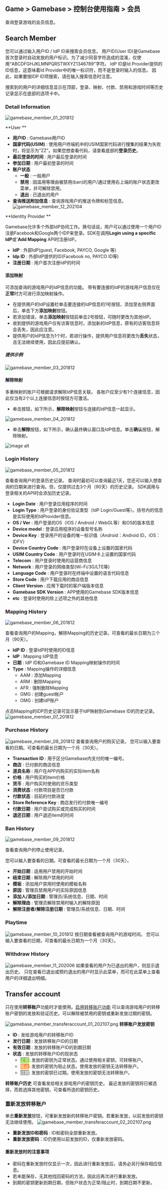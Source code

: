 ## Game > Gamebase > 控制台使用指南 > 会员

查询登录游戏的会员信息。


## Search Member

您可以通过输入用户ID / IdP ID来搜索会员信息。
用户ID(User ID)是Gamebase首次登录时自动发放的用户标识。为了减少同音字符造成的混淆，仅使用“ABCDFGHJKLMNPQRSTWXYZ1346789”字符。
IdP ID是Id Provider提供的ID信息，这意味着Id Provider中的唯一标识符，而不是登录时输入的信息。 因此，如果要按IDP ID项搜索，请在输入搜索信息时注意。

搜索到的用户的详细信息显示在顶部，登录、映射、付款、禁用和游戏时间等历史记录显示在底部的选项卡中。


### Detail Information
![gamebase_member_01_201812](https://static.toastoven.net/prod_gamebase/gamebase_member_01_201812.png)

**User **

- **用户ID** : Gamebase用户ID
- **国家代码(USIM)** : 使用用户终端机中的USIM国家代码进行搜集的结果为失败时，将显示为”ZZ”。如果您想查看代码，请查看底部的**登录历史**。
- **最后登录的时间** : 用户最后登录的时间   
- **参加日期** : 用户最初登录的时间
- **账户状态**
  - **一般** : 一般用户
  - **禁用** : 因滥用等理由被禁用(ban)的用户/通过使用右上端的账户状态更改菜单，并可解除禁用。
  - **退出** : 已退出的用户
- **查询推送附加信息** : 查询游戏用户的推送令牌和标签信息。
![gamebase_member_12_202104](https://static.toastoven.net/prod_gamebase/gamebase_member_12_202104.png)


**Identity Provider **

Gamebase允许多个外部IdP协同工作。换句话说，用户可以通过使用一个用户ID注册Facebook和Google两个IDP来登录。SDK在调用**Login using a specific IdP**或'**Add Mapping** API时注册IdP。

- **IdP** : 外部IdP(guest, Facebook, PAYCO, Google 等)
- **Idp ID** : 外部IdP提供的ID(Facebook no, PAYCO ID等)
- **注册日期** : 用户首次注册IdP的时间

#### 添加映射

可添加查询的游戏用户的IdP信息的功能。
带有要连接的IdP的游戏用户信息仅在**正常**时方可进行添加映射操作。
* 在提供用户的IdP设置栏单击要连接的IdP信息的1号按钮，添加至右侧界面后，单击下方**添加映射**按钮。
* 若添加错误，单击**添加映射**按钮前单击2号按钮，可随时更改为其他IdP。
* 收到提供的游戏用户仅有访客信息时，添加新的IdP信息，原有的访客信息将会丢失，因此应注意。
* 提供用户的IdP信息为1个时，若进行操作，提供用户信息将更改为**丢失**状态，且无法继续使用，因此应提前确认。
##### 提供示例
![gamebase_member_03_201812](https://static.toastoven.net/prod_gamebase/gamebase_member_03_201812.png)

#### 解除映射
多重映射的账户可根据请求解除IdP信息关联。
各账户应至少有1个连接信息，因此仅当有2个以上连接信息时按钮方可激活。
* 单击按钮，如下所示，**解除映射**按钮与连接的IdP信息一起显示。

![gamebase_member_04_201812](https://static.toastoven.net/prod_gamebase/gamebase_member_04_201812.png)

* 单击**解除**按钮，如下所示，确认最终确认窗口及IdP信息。单击**确认**按钮，解除映射。

![image alt](http://static.toastoven.net/prod_gamebase/Operators_Guide/Console_Member_RemoveMapping_2.0.png)

### Login History
![gamebase_member_05_201812](https://static.toastoven.net/prod_gamebase/gamebase_member_05_201812.png)

查看查询用户的登录历史记录。
查询时最初可以查询最近1天，您还可以输入想查询的日期来进行查询。但，仅提供过去3个月（90天）的历史记录。
SDK调用与登录相关的API时会添加历史记录。

- **Login Date** : 用户登录应用程序的时间
- **Login Type** : 用户登录的身份验证类型（IdP Login/Guest等）。括号内的信息是实际使用的IdProvider信息。
- **OS / Ver** : 用户登录的OS（IOS / Android / WebGL等）和OS的版本信息
- **Device model** : 登录应用程序的设备型号名称
- **Device Key** : 登录用户的设备的唯一标识值（Android：Android ID，iOS：IDFV）
- **Device Country Code** : 用户登录时在设备上设置的国家代码
- **USIM Country Code** : 用户登录时在USIM卡上设置的国家代码
- **Telecom** : 用户登录时使用的运营商信息
- **Network** : 用户登录的网络类型(Wi-Fi/3G/LTE等)
- **Language Code** : 用户登录时在终端中设置的语言代码信息
- **Store Code** : 用户下载应用的商店信息
- **Client Version** : 应用下载时的客户端版本信息
- **Gamebase SDK Version** : APP使用的Gamebase SDK版本信息
- **etc** : 登录时使用的除上述项之外的其他信息

### Mapping History
![gamebase_member_06_201812](https://static.toastoven.net/prod_gamebase/gamebase_member_06_201812.png)

查看查询用户的Mapping，解除Mapping的历史记录。可查看的最长日期为三个月（90天）。

* **IdP ID** : 登录IdP时使用的ID信息
* **IdP** : Mapping IdP信息
* **日期** : IdP ID和Gamebase ID Mapping映射操作的时间
* **Type** : Mapping操作的详细信息
  - AAM : 添加Mapping
  - ARM : 删除Mapping
  - AFR : 强制删除Mapping
  - GMG : 创建guest帐户
  - OMG : 创建IdP账户

点击Mapping的IDP历史记录可显示基于IdP映射到Gamebase ID的历史记录。
![gamebase_member_07_201812](https://static.toastoven.net/prod_gamebase/gamebase_member_07_201812.png)

### Purchase History
![gamebase_member_08_201812](https://static.toastoven.net/prod_gamebase/gamebase_member_08_201812.png)
查看查询用户的购买记录。
您可以输入要查看的日期。可查看的最长日期为一个月（30天）。

- **Transaction ID** : 用于区分Gamebase内支付的唯一编号。
- **商店** : 已付款的商店信息
- **道具名称** : 用户在APP内购买的实际item名称
- **价格** : 用户购买的item价格
- **货币** : 用户购买时使用的货币类型
- **消费状态** : 付款项目是否已付款
- **付款状态** : 目前的付款进度
- **Store Reference Key** : 商店发行的付款唯一编号
- **付款日期** : 用户尝试购买或完成购买的时间
- **退还日期** : 用户退还item的时间

### Ban History
![gamebase_member_09_201812](https://static.toastoven.net/prod_gamebase/gamebase_member_09_201812.png)

查看查询用户的停止使用记录。

您可以输入要查看的日期。可查看的最长日期为一个月（30天）。

- **开始日期** : 适用用户禁用的开始时间
- **结束日期** : 解除用户禁用的时间
- **模板** : 添加用户禁用时使用的模板名称
- **原因** : 管理员禁用用户的实际原因信息
- **添加人/添加日期** : 管理员/系统信息、日期、时间
- **解除理由** : 管理员解除禁用时输入的解除原因
- **解除注册者/解除注册日期** : 管理员/系统信息、日期、时间

### Playtime

![gamebase_member_10_201812](https://static.toastoven.net/prod_gamebase/gamebase_member_10_201812.png)
按日期查看被查询用户的游戏时间。
您可以输入要查看的日期，可查看的最长日期为一个月（30天）。

### Withdraw History
![gamebase_member_11_202006](https://static.toastoven.net/prod_gamebase/gamebase_member_11_202006.png)
如果查看的用户为已退出的用户，则显示退出历史。
只在查看已退出或预约退出的用户时显示此菜单，而可在此菜单上查看用户的详细退出明细。 

## Transfer account
只在使用**转移账户**功能时才能使用。[启用转移账户功能](./oper-app/#transfer-account)
可以查询游戏用户的转移账户密钥的发放和验证历史。可以解除被禁用的密钥或重新发放过期的密钥。

![gamebase_member_transferaccount_01_202107.png](https://static.toastoven.net/prod_gamebase/gamebase_member_transferaccount_01_202107.png)
**转移账户发放密钥**

- **ID** : 发给游戏用户的转移账户ID
- **发行日期** : 发放转移账户ID的日期
- **有效日期** : 发放的转移账户ID的到期日期
- **状态** : 发放的转移账户ID的现状态
  - <font color="white" style="background-color:#88C637">正常</font>: 发放的密钥为正常状态。通过使用相关密钥，可转移账户。 
  - <font color="white" style="background-color:#FB8F37">阻止</font>: 发放的密钥为阻止状态。使用发放的密钥无法转移账户。
  - <font color="white" style="background-color:#A1A1A1">过期</font>: 发放的密钥已过期。使用发放的密钥无法转移账户。


**转移账户历史**
可查看发给相关游戏用户的密钥历史。
最近发放的密钥将已被选择，而若选择其他密钥，可查看所选的密钥历史。

### 重新发放转移账户
单击**重新发放**按钮，可重新发放新的转移账户密钥。若重新发放，以前发放的密钥无法继续使用。
![gamebase_member_transferaccount_02_202107.png](https://static.toastoven.net/prod_gamebase/gamebase_member_transferaccount_02_202107.png)

- **重新发放ID和密码** : ID和密码全部重新发放。
- **重新发放密码**：ID仍使用以前发放的ID，仅重新发放密码。

#### 重新发放时的注意事项
- 密码在重新发放时仅显示一次，因此进行重新发放后，请务必另行保存相应信息。
- 若未能保存，无其他找回密码的方法，因此应再次进行重新发放。
- 到期的密钥更新到期日期，但账户状态为正常/阻止时，到期日期不更新。
